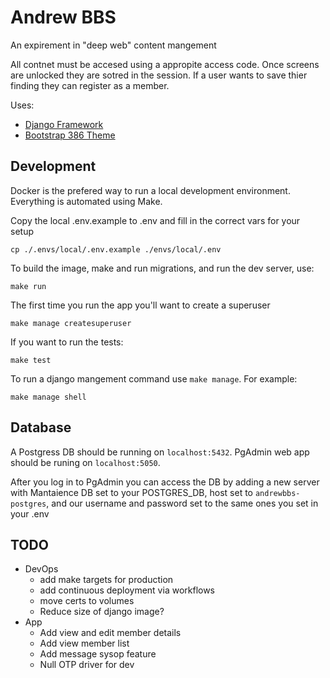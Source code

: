 # Andrew BBS
An expirement in "deep web" content mangement

All contnet must be accesed using a appropite access code. Once screens are unlocked they are sotred in the session. If a user wants to save thier finding they can register as a member.

Uses:

* [Django Framework](https://www.djangoproject.com/)
* [Bootstrap 386 Theme](https://github.com/kristopolous/BOOTSTRA.386)
 
## Development
Docker is the prefered way to run a local development environment. Everything is automated using Make.

Copy the local .env.example to .env and fill in the correct vars for your setup
```
cp ./.envs/local/.env.example ./envs/local/.env
```

To build the image, make and run migrations, and run the dev server, use:
```
make run
```

The first time you run the app you'll want to create a superuser
```
make manage createsuperuser
```

If you want to run the tests:
```
make test
```

To run a django mangement command use `make manage`. For example:
```
make manage shell
```

## Database
A Postgress DB should be running on `localhost:5432`. 
PgAdmin web app should be runing on `localhost:5050`. 

After you log in to PgAdmin you can access the DB by adding a new server with Mantaience DB set to your POSTGRES_DB, host set to `andrewbbs-postgres`, and our username and password set to the same ones you set in your .env

## TODO
- DevOps
  - add make targets for production
  - add continuous deployment via workflows
  - move certs to volumes
  - Reduce size of django image?
- App
  - Add view and edit member details
  - Add view member list
  - Add message sysop feature 
  - Null OTP driver for dev